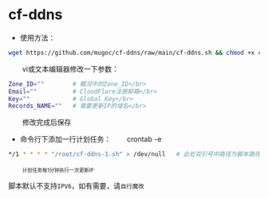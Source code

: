# cf-ddns
* 使用方法：
```bash
wget https://github.com/mugoc/cf-ddns/raw/main/cf-ddns.sh && chmod +x cf-ddns.sh
```
&ensp;&ensp;&ensp;&ensp;vi或文本编辑器修改一下参数：</br>
```bash
Zone_ID=""        # 概况中的Zone_ID</br>
Email=""          # CloudFlare注册邮箱</br>
Key=""            # Global Key</br>
Records_NAME=""   # 需要更新IP的域名</br>
```

&ensp;&ensp;&ensp;&ensp;修改完成后保存

* 命令行下添加一行计划任务：
&ensp;&ensp;&ensp;&ensp;crontab -e
```bash
*/1 * * * * "/root/cf-ddns-1.sh" > /dev/null   # 此处双引号中路径为脚本路径
```
&ensp;&ensp;&ensp;&ensp;<font size=1>计划任务每1分钟执行一次更新IP</font>

脚本默认不支持`IPV6`，如有需要，请`自行魔改`
